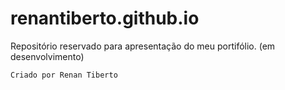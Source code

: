 # renantiberto.github.io
Repositório reservado para apresentação do meu portifólio. (em desenvolvimento)

```
Criado por Renan Tiberto
```
